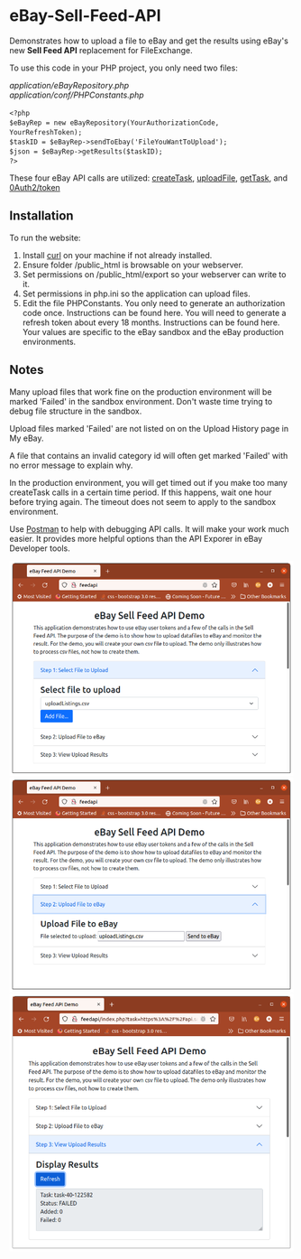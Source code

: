 # eBay-Sell-Feed-API
Demonstrates how to upload a file to eBay and get the results using eBay's new **Sell Feed API** replacement for FileExchange. 

To use this code in your PHP project, you only need two files:

*application/eBayRepository.php*  
*application/conf/PHPConstants.php*  

`<?php`   
    `$eBayRep = new eBayRepository(YourAuthorizationCode, YourRefreshToken);`   
    `$taskID = $eBayRep->sendToEbay('FileYouWantToUpload');`    
    `$json = $eBayRep->getResults($taskID);`      
`?>`  

These four eBay API calls are utilized: [createTask](https://developer.ebay.com/api-docs/sell/feed/resources/task/methods/createTask), [uploadFile](https://developer.ebay.com/api-docs/sell/feed/resources/task/methods/uploadFile), 
[getTask](https://developer.ebay.com/api-docs/sell/feed/resources/task/methods/getTask), and [0Auth2/token](https://developer.ebay.com/api-docs/static/oauth-refresh-token-request.html)

## Installation

To run the website:
1. Install [curl](https://curl.se) on your machine if not already installed.
2. Ensure folder /public_html is browsable on your webserver.
3. Set permissions on /public_html/export so your webserver can write to it.
4. Set permissions in php.ini so the application can upload files. 
5. Edit the file PHPConstants. You only need to generate an authorization code once. Instructions can be found here. You will need to generate a refresh token about every 18 months. Instructions can be found here. Your values are specific to the eBay sandbox and the eBay production environments.

## Notes
Many upload files that work fine on the production environment will be marked 'Failed' in the sandbox environment. Don't waste time trying to debug file structure in the sandbox. 

Upload files marked 'Failed' are not listed on on the Upload History page in My eBay.

A file that contains an invalid category id will often get marked 'Failed' with no error message to explain why.

In the production environment, you will get timed out if you make too many createTask calls in a certain time period. If this happens, wait one hour before trying again. The timeout does not seem to apply to the sandbox environment.

Use [Postman](https://postman.com) to help with debugging API calls. It will make your work much easier.  It provides more helpful options than the API Exporer in eBay Developer tools. 

![Screenshot 1](/docs/images/feedAPI_1.png)
![Screenshot 2](/docs/images/feedAPI_2.png)
![Screenshot 3](/docs/images/feedAPI_3.png)





